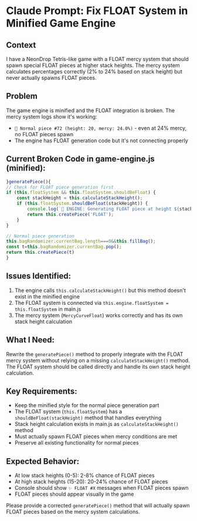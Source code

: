 # Claude Prompt: Fix FLOAT System in Minified Game Engine

## Context
I have a NeonDrop Tetris-like game with a FLOAT mercy system that should spawn special FLOAT pieces at higher stack heights. The mercy system calculates percentages correctly (2% to 24% based on stack height) but never actually spawns FLOAT pieces.

## Problem
The game engine is minified and the FLOAT integration is broken. The mercy system logs show it's working:
- `🔹 Normal piece #72 (height: 20, mercy: 24.0%)` - even at 24% mercy, no FLOAT pieces spawn
- The engine has FLOAT generation code but it's not connecting properly

## Current Broken Code in game-engine.js (minified):
```javascript
}generatePiece(){
// Check for FLOAT piece generation first
if (this.floatSystem && this.floatSystem.shouldBeFloat) {
    const stackHeight = this.calculateStackHeight();
    if (this.floatSystem.shouldBeFloat(stackHeight)) {
        console.log(`🎯 ENGINE: Generating FLOAT piece at height ${stackHeight}`);
        return this.createPiece('FLOAT');
    }
}

// Normal piece generation
this.bagRandomizer.currentBag.length===0&&this.fillBag();
const t=this.bagRandomizer.currentBag.pop();
return this.createPiece(t)
}
```

## Issues Identified:
1. The engine calls `this.calculateStackHeight()` but this method doesn't exist in the minified engine
2. The FLOAT system is connected via `this.engine.floatSystem = this.floatSystem` in main.js
3. The mercy system (`MercyCurveFloat`) works correctly and has its own stack height calculation

## What I Need:
Rewrite the `generatePiece()` method to properly integrate with the FLOAT mercy system without relying on a missing `calculateStackHeight()` method. The FLOAT system should be called directly and handle its own stack height calculation.

## Key Requirements:
- Keep the minified style for the normal piece generation part
- The FLOAT system (`this.floatSystem`) has a `shouldBeFloat(stackHeight)` method that handles everything
- Stack height calculation exists in main.js as `calculateStackHeight()` method
- Must actually spawn FLOAT pieces when mercy conditions are met
- Preserve all existing functionality for normal pieces

## Expected Behavior:
- At low stack heights (0-5): 2-8% chance of FLOAT pieces
- At high stack heights (15-20): 20-24% chance of FLOAT pieces  
- Console should show `✨ FLOAT #X` messages when FLOAT pieces spawn
- FLOAT pieces should appear visually in the game

Please provide a corrected `generatePiece()` method that will actually spawn FLOAT pieces based on the mercy system calculations.
